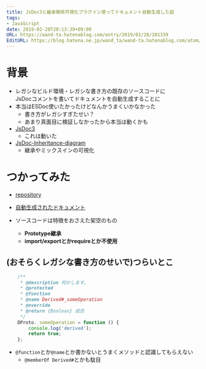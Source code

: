 ```yaml
---
title: JsDoc3と継承関係可視化プラグイン使ってドキュメント自動生成した話
tags:
- JavaScript
date: 2019-02-28T20:13:39+09:00
URL: https://wand-ta.hatenablog.com/entry/2019/02/28/201339
EditURL: https://blog.hatena.ne.jp/wand_ta/wand-ta.hatenablog.com/atom/entry/17680117126983604382
---
```




# 背景

- レガシなビルド環境・レガシな書き方の既存のソースコードに  
    JsDocコメントを書いてドキュメントを自動生成することに
- 本当はESDoc使いたかったけどなんかうまくいかなかった
    - 書き方がレガシすぎたせい？
    - あまり真面目に検証しなかったから本当は動くかも
- [JsDoc3](https://www.npmjs.com/package/jsdoc)
    - これは動いた
- [JsDoc-Inheritance-diagram](https://www.npmjs.com/package/jsdoc-inheritance-diagram)
    - 継承やミックスインの可視化
    

# つかってみた

- [repository](https://github.com/wand2016/jsdoc_sample)
- [自動生成されたドキュメント](https://wand2016.github.io/jsdoc_sample/out/)

- ソースコードは特徴をおさえた架空のもの
    - **Prototype継承**
    - **import/exportとかrequireとか不使用**


## (おそらくレガシな書き方のせいで)つらいとこ

```javascript
    /**
     * @description 何かします。
     * @protected
     * @function
     * @name Derived#_someOperation
     * @override 
     * @return {Boolean} 成否
     */
    DProto._someOperation = function () {
        console.log('derived');
        return true;
    };
```

- `@function`とか`@name`とか書かないとうまくメソッドと認識してもらえない
    - `@memberOf Derived#`とかも駄目
